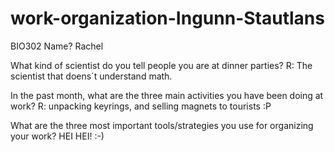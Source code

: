 # work-organization-Ingunn-Stautlans
BIO302
Name?
Rachel 

What kind of scientist do you tell people you are at dinner parties?
R: The scientist that doens´t understand math.  

In the past month, what are the three main activities you have been doing at work?
R: unpacking keyrings, and selling magnets to tourists :P 

What are the three most important tools/strategies you use for organizing your work?
HEI HEI! :-)